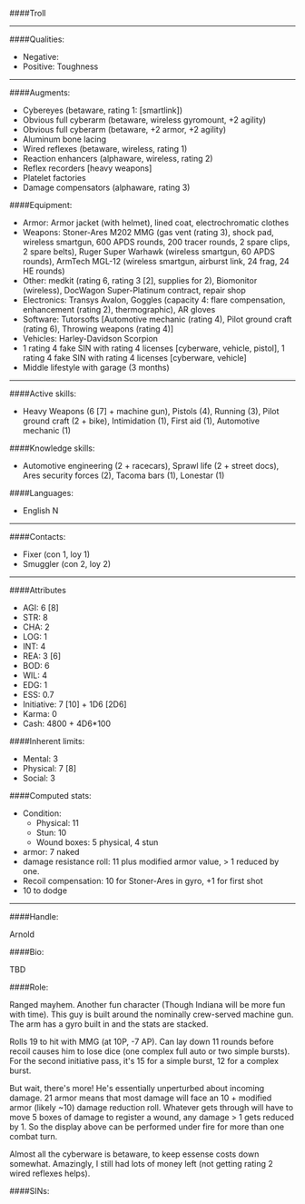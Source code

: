 ####Troll

____
####Qualities:

- Negative:
- Positive: Toughness

____
####Augments:

- Cybereyes (betaware, rating 1: [smartlink])
- Obvious full cyberarm (betaware, wireless gyromount, +2 agility)
- Obvious full cyberarm (betaware, +2 armor, +2 agility)
- Aluminum bone lacing
- Wired reflexes (betaware, wireless, rating 1)
- Reaction enhancers (alphaware, wireless, rating 2)
- Reflex recorders [heavy weapons]
- Platelet factories
- Damage compensators (alphaware, rating 3)

####Equipment:

- Armor: Armor jacket (with helmet), lined coat, electrochromatic clothes
- Weapons: Stoner-Ares M202 MMG (gas vent (rating 3), shock pad, wireless smartgun, 600 APDS rounds, 200 tracer rounds, 2 spare clips, 2 spare belts), Ruger Super Warhawk (wireless smartgun, 60 APDS rounds), ArmTech MGL-12 (wireless smartgun, airburst link, 24 frag, 24 HE rounds)
- Other: medkit (rating 6, rating 3 [2], supplies for 2), Biomonitor (wireless), DocWagon Super-Platinum contract, repair shop
- Electronics: Transys Avalon, Goggles (capacity 4: flare compensation, enhancement (rating 2), thermographic), AR gloves
- Software: Tutorsofts [Automotive mechanic (rating 4), Pilot ground craft (rating 6), Throwing weapons (rating 4)]
- Vehicles: Harley-Davidson Scorpion
- 1 rating 4 fake SIN with rating 4 licenses [cyberware, vehicle, pistol], 1 rating 4 fake SIN with rating 4 licenses [cyberware, vehicle]
- Middle lifestyle with garage (3 months)

____
####Active skills:

- Heavy Weapons (6 [7] + machine gun), Pistols (4), Running (3), Pilot ground craft (2 + bike), Intimidation (1), First aid (1), Automotive mechanic (1)

####Knowledge skills:

- Automotive engineering (2 + racecars), Sprawl life (2 + street docs), Ares security forces (2), Tacoma bars (1), Lonestar (1)

####Languages:

- English N

____
####Contacts:

- Fixer (con 1, loy 1)
- Smuggler (con 2, loy 2)

____
####Attributes

- AGI: 6 [8]
- STR: 8
- CHA: 2
- LOG: 1
- INT: 4
- REA: 3 [6]
- BOD: 6
- WIL: 4
- EDG: 1
- ESS: 0.7
- Initiative: 7 [10] + 1D6 [2D6]
- Karma: 0
- Cash: 4800 + 4D6*100

####Inherent limits:

- Mental: 3
- Physical: 7 [8]
- Social: 3

####Computed stats:

- Condition:
	- Physical: 11
	- Stun: 10
	- Wound boxes: 5 physical, 4 stun
- armor: 7 naked
- damage resistance roll: 11 plus modified armor value, > 1 reduced by one.
- Recoil compensation: 10 for Stoner-Ares in gyro, +1 for first shot
- 10 to dodge

____
####Handle:

Arnold

####Bio:

TBD

####Role:

Ranged mayhem. Another fun character (Though Indiana will be more fun with time). This guy is built around the nominally crew-served machine gun. The arm has a gyro built in and the stats are stacked. 

Rolls 19 to hit with MMG (at 10P, -7 AP). Can lay down 11 rounds before recoil causes him to lose dice (one complex full auto or two simple bursts). For the second initiative pass, it's 15 for a simple burst, 12 for a complex burst.

But wait, there's more! He's essentially unperturbed about incoming damage. 21 armor means that most damage will face an 10 + modified armor (likely ~10) damage reduction roll. Whatever gets through will have to move 5 boxes of damage to register a wound, any damage > 1 gets reduced by 1. So the display above can be performed under fire for more than one combat turn. 

Almost all the cyberware is betaware, to keep essense costs down somewhat. Amazingly, I still had lots of money left (not getting rating 2 wired reflexes helps).

####SINs:

